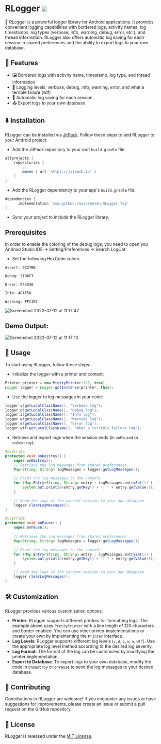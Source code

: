 # RLogger [![](https://jitpack.io/v/roniaronson/RLogger.svg)](https://jitpack.io/#roniaronson/RLogger)

📝 RLogger is a powerful logger library for Android applications. It provides convenient logging capabilities with bordered logs, activity names, log timestamps, log types (verbose, info, warning, debug, error, etc.), and thread information. RLogger also offers automatic log saving for each session in shared preferences and the ability to export logs to your own database.

## 🚀 Features

- 🖼️ Bordered logs with activity name, timestamp, log type, and thread information
- 🔢 Logging levels: verbose, debug, info, warning, error, and what a terrible failure (wtf)
- 💾 Automatic log saving for each session
- 📤 Export logs to your own database

## ⬇️ Installation

RLogger can be installed via [JitPack](https://jitpack.io/). Follow these steps to add RLogger to your Android project:

- Add the JitPack repository to your root `build.gradle` file:

```groovy
allprojects {
    repositories {
        ...
        maven { url 'https://jitpack.io' }
    }
}
```

- Add the RLogger dependency to your app's `build.gradle` file:

```groovy
dependencies {
      implementation 'com.github.roniaronson:RLogger:Tag'
}
```

- Sync your project to include the RLogger library.

## Prerequisites
In order to enable the coloring of the debug logs, you need to open you Android Studio IDE -> Setting/Preferences -> Search LogCat:
- Set the following HexCode colors:
```text
Assert: 9C27B0

Debug: 2196F3

Error: F44336

Info: 4CAF50

Warning: FFC107
```
![Screenshot 2023-07-12 at 11 17 47](https://github.com/roniaronson/RLogger/assets/62941996/85fc3170-b52c-41d0-a11a-10f781665207)

## Demo Output:
![Screenshot 2023-07-12 at 11 17 10](https://github.com/roniaronson/RLogger/assets/62941996/4332350a-9b19-4fac-b7b7-2e1caeda18ae)

## 🎯 Usage

To start using RLogger, follow these steps:

- Initialize the logger with a printer and context:

```java
Printer printer = new PrettyPrinter(120, true);
Logger logger = Logger.getInstance(printer, this);
```

- Use the logger to log messages in your code:

```java
logger.v(getLocalClassName(), "Verbose log");
logger.d(getLocalClassName(), "Debug log");
logger.i(getLocalClassName(), "Info log");
logger.w(getLocalClassName(), "Warning log");
logger.e(getLocalClassName(), "Error log");
logger.wtf(getLocalClassName(), "What a terrible failure log");
```

- Retrieve and export logs when the session ends (in `onPaused` or `onDestroy`):

```java
@Override
protected void onDestroy() {
    super.onDestroy();
    // Retrieve the log messages from shared preferences
    Map<String, String> logMessages = logger.getLogMessages();

    // Print the log messages to the console
    for (Map.Entry<String, String> entry : logMessages.entrySet()) {
        System.out.println(entry.getKey() + ": " + entry.getValue());
    }

    // Send the logs of the current session to your own database
    logger.clearLogMessages();
}

@Override
protected void onPause() {
    super.onPause();
    
    // Retrieve the log messages from shared preferences
    Map<String, String> logMessages = logger.getLogMessages();

    // Print the log messages to the console
    for (Map.Entry<String, String> entry : logMessages.entrySet()) {
        System.out.println(entry.getKey() + ": " + entry.getValue());
    }

    // Send the logs of the current session to your own database
    logger.clearLogMessages();
}
```

## 🛠️ Customization

RLogger provides various customization options:

- **Printer**: RLogger supports different printers for formatting logs. The example above uses `PrettyPrinter` with a line length of 120 characters and border enabled. You can use other printer implementations or create your own by implementing the `Printer` interface.
- **Log Levels**: RLogger supports different log levels (`v`, `d`, `i`, `w`, `e`, `wtf`). Use the appropriate log level method according to the desired log severity.
- **Log Format**: The format of the log can be customized by modifying the printer implementation.
- **Export to Database**: To export logs to your own database, modify the code in `onDestroy` or `onPause` to send the log messages to your desired database.

## 🤝 Contributing

Contributions to RLogger are welcome! If you encounter any issues or have suggestions for improvements, please create an issue or submit a pull request on the GitHub repository.

## 📄 License

RLogger is released under the [MIT License](https://opensource.org/licenses/MIT).
